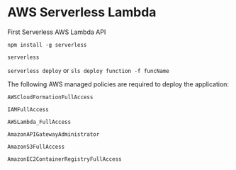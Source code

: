 # AWS Serverless Lambda
First Serverless AWS Lambda API

`npm install -g serverless`

`serverless`

`serverless deploy` or `sls deploy function -f funcName`

The following AWS managed policies are required to deploy the application:

    AWSCloudFormationFullAccess

    IAMFullAccess

    AWSLambda_FullAccess

    AmazonAPIGatewayAdministrator

    AmazonS3FullAccess

    AmazonEC2ContainerRegistryFullAccess
